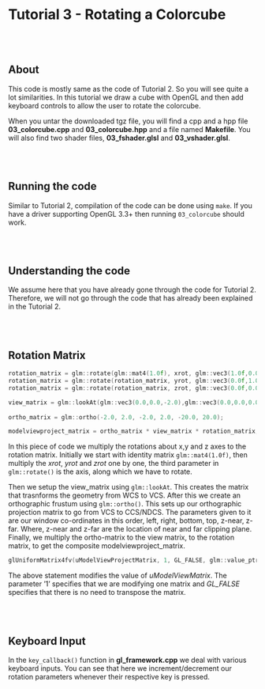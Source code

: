 # Tutorial 3 - Rotating a Colorcube

<br>
<br>

## About

This code is mostly same as the code of Tutorial 2. So you will see quite a lot similarities. In this tutorial we draw a cube with OpenGL and then add keyboard controls to allow the user to rotate the colorcube. 

When you untar the downloaded tgz file, you will find a cpp and a hpp file **03_colorcube.cpp** and **03_colorcube.hpp** and a file named **Makefile**. You will also find two shader files, **03_fshader.glsl** and **03_vshader.glsl**.

<br>
<br>

## Running the code

Similar to Tutorial 2, compilation of the code can be done using `make`. If you have a driver supporting OpenGL 3.3+ then running `03_colorcube` should work.

<br>
<br>

## Understanding the code

We assume here that you have already gone through the code for Tutorial 2. Therefore, we will not go through the code that has already been explained in the Tutorial 2.

<br>
<br>

## Rotation Matrix

```cpp
rotation_matrix = glm::rotate(glm::mat4(1.0f), xrot, glm::vec3(1.0f,0.0f,0.0f));
rotation_matrix = glm::rotate(rotation_matrix, yrot, glm::vec3(0.0f,1.0f,0.0f));
rotation_matrix = glm::rotate(rotation_matrix, zrot, glm::vec3(0.0f,0.0f,1.0f));

view_matrix = glm::lookAt(glm::vec3(0.0,0.0,-2.0),glm::vec3(0.0,0.0,0.0),glm::vec3(0.0,1.0,0.0));
  
ortho_matrix = glm::ortho(-2.0, 2.0, -2.0, 2.0, -20.0, 20.0);

modelviewproject_matrix = ortho_matrix * view_matrix * rotation_matrix;
```

In this piece of code we multiply the rotations about x,y and z axes to the rotation matrix. Initially we start with identity matrix `glm::mat4(1.0f)`, then multiply the *xrot*, *yrot* and *zrot* one by one, the third parameter in `glm::rotate()` is the axis, along which we have to rotate.

Then we setup the view_matrix using `glm::lookAt`. This creates the matrix that trasnforms the geometry from WCS to VCS. After this we create an orthographic frustum using `glm::ortho()`. This sets up our orthographic projection matrix to go from VCS to CCS/NDCS. The parameters given to it are our window co-ordinates in this order, left, right, bottom, top, z-near, z-far. Where, z-near and z-far are the location of near and far clipping plane. Finally, we multiply the ortho-matrix to the view matrix, to the rotation matrix, to get the composite modelviewproject_matrix.

```cpp
glUniformMatrix4fv(uModelViewProjectMatrix, 1, GL_FALSE, glm::value_ptr(modelviewproject_matrix));
```

The above statement modifies the value of *uModelViewMatrix*. The parameter ’1’ specifies that we are modifying one matrix and *GL_FALSE* specifies that there is no need to transpose the matrix.

<br>
<br>

## Keyboard Input

In the `key_callback()` function in **gl_framework.cpp** we deal with various keyboard inputs. You can see that here we increment/decrement our rotation parameters whenever their respective key is pressed.
